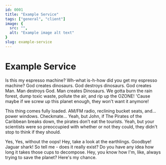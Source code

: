 ```yaml
---
id: 0001
title: "Example Service"
tags: ["general", "client"]
image: {
  src: "",
  alt: "Example image alt text"
}
slug: example-service
---
```


# Example Service

Is this my espresso machine? Wh-what is-h-how did you get my espresso machine? God creates dinosaurs. God destroys dinosaurs. God creates Man. Man destroys God. Man creates Dinosaurs. We gotta burn the rain forest, dump toxic waste, pollute the air, and rip up the OZONE! 'Cause maybe if we screw up this planet enough, they won't want it anymore!

This thing comes fully loaded. AM/FM radio, reclining bucket seats, and... power windows. Checkmate... Yeah, but John, if The Pirates of the Caribbean breaks down, the pirates don’t eat the tourists. Yeah, but your scientists were so preoccupied with whether or not they could, they didn't stop to think if they should.

Yes, Yes, without the oops! Hey, take a look at the earthlings. Goodbye! Jaguar shark! So tell me - does it really exist? Do you have any idea how long it takes those cups to decompose. Hey, you know how I'm, like, always trying to save the planet? Here's my chance.
